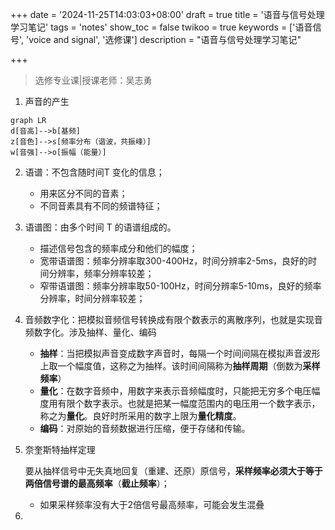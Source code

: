 +++
date = '2024-11-25T14:03:03+08:00'
draft = true
title = '语音与信号处理学习笔记'
tags = 'notes'
show_toc = false
twikoo = true
keywords = ['语音信号', 'voice and signal', '选修课']
description = "语音与信号处理学习笔记"

+++

> 选修专业课|授课老师：吴志勇

1. 声音的产生

```mermaid
graph LR
d[音高]-->b[基频]
z[音色]-->s[频率分布（谐波，共振峰）]
w[音强]-->o[振幅（能量）]
```

2. 语谱：不包含随时间T 变化的信息；

   - 用来区分不同的音素；
   - 不同音素具有不同的频谱特征；

3. 语谱图：由多个时间 T 的语谱组成的。

   - 描述信号包含的频率成分和他们的幅度；
   - 宽带语谱图：频率分辨率取300-400Hz，时间分辨率2-5ms，良好的时间分辨率，频率分辨率较差；
   - 窄带语谱图：频率分辨率取50-100Hz，时间分辨率5-10ms，良好的频率分辨率，时间分辨率较差；

4. 音频数字化：把模拟音频信号转换成有限个数表示的离散序列，也就是实现音频数字化。涉及抽样、量化、编码

   - **抽样**：当把模拟声音变成数字声音时，每隔一个时间间隔在模拟声音波形上取一个幅度值，这称之为抽样。该时间间隔称为**抽样周期**（倒数为**采样频率**）
   - **量化**：在数字音频中，用数字来表示音频幅度时，只能把无穷多个电压幅度用有限个数字表示。也就是把某一幅度范围内的电压用一个数字表示，称之为**量化**。良好时所采用的数字上限为**量化精度**。
   - **编码**：对原始的音频数据进行压缩，便于存储和传输。

5. 奈奎斯特抽样定理

   要从抽样信号中无失真地回复（重建、还原）原信号，**采样频率必须大于等于两倍信号谱的最高频率**（**截止频率**）；

   - 如果采样频率没有大于2倍信号最高频率，可能会发生混叠

6. 
